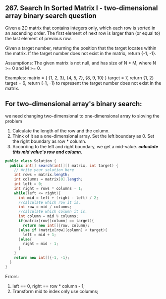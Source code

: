 ## 267. Search In Sorted Matrix I - two-dimensional array binary search question
Given a 2D matrix that contains integers only, which each row is sorted in an ascending order. The first element of next row is larger than (or equal to) the last element of previous row.

Given a target number, returning the position that the target locates within the matrix. If the target number does not exist in the matrix, return {-1, -1}.

Assumptions:
The given matrix is not null, and has size of N * M, where N >= 0 and M >= 0.

Examples:
matrix = { {1, 2, 3}, {4, 5, 7}, {8, 9, 10} }
target = 7, return {1, 2}
target = 6, return {-1, -1} to represent the target number does not exist in the matrix.

## For two-dimensional array's binary search:
we need changing two-dimensional to one-dimensional array to sloving the problem 
1. Calculate the length of the row and the column.
2. Think of it as a one-dimensional array. Set the left boundary as 0. Set the right boundary as row * column.
3. According to the left and right boundary, we get a mid-value. ***calculate this mid value's row and column***.

```java
public class Solution {
  public int[] search(int[][] matrix, int target) {
    // Write your solution here
    int rows = matrix.length;
    int columns = matrix[0].length;
    int left = 0;
    int right = rows * columns - 1;
    while(left <= right){
      int mid = left + (right - left) / 2;
      //calculate which row it is.
      int row = mid / columns;
      //calculate which column it is.
      int column = mid % columns;
      if(matrix[row][column] == target){
        return new int[]{row, column};
      }else if (matrix[row][column] < target){
        left = mid + 1;
      }else{
        right = mid - 1;
      }
    }
    return new int[]{-1, -1};
  }
}
```
Errors:
1. left == 0, right == row * column - 1;
2. Transform mid to index only use columns; 
